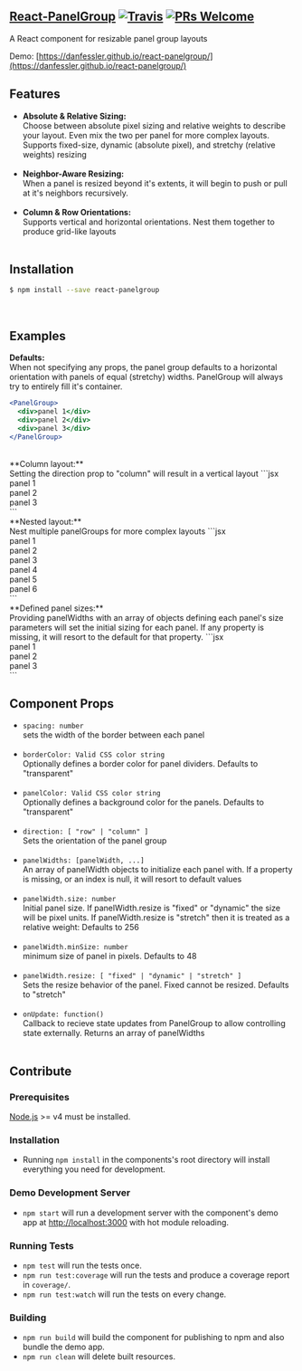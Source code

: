 ## [React-PanelGroup](https://danfessler.github.io/react-panelgroup/) [![Travis][build-badge]][build] [![PRs Welcome][PR-badge]][PRwelcome]

A React component for resizable panel group layouts<br/>

Demo: [https://danfessler.github.io/react-panelgroup/](https://danfessler.github.io/react-panelgroup/)

[build-badge]: https://img.shields.io/travis/DanFessler/react-panelgroup/master.svg?style=flat
[build]: https://travis-ci.org/DanFessler/react-panelgroup

[PR-badge]: https://img.shields.io/badge/PRs-welcome-brightgreen.svg
[PRwelcome]: CONTRIBUTING.md


## Features

* **Absolute & Relative Sizing:** <br/>
Choose between absolute pixel sizing and relative weights to describe your layout. Even mix the two per panel for more complex layouts. Supports fixed-size, dynamic (absolute pixel), and stretchy (relative weights) resizing
<br/><br/>
* **Neighbor-Aware Resizing:** <br/>
When a panel is resized beyond it's extents, it will begin to push or pull at it's neighbors recursively.
<br/><br/>
* **Column & Row Orientations:** <br/>
Supports vertical and horizontal orientations. Nest them together to produce grid-like layouts
<br/><br/>

## Installation

```sh
$ npm install --save react-panelgroup
```
<br/>

## Examples

**Defaults:**<br/>
When not specifying any props, the panel group defaults to a horizontal orientation with panels of equal (stretchy) widths.  PanelGroup will always try to entirely fill it's container.
```jsx
<PanelGroup>
  <div>panel 1</div>
  <div>panel 2</div>
  <div>panel 3</div>
</PanelGroup>
```
<br/>
**Column layout:**<br/>
Setting the direction prop to "column" will result in a vertical layout
```jsx
<PanelGroup direction="column">
  <div>panel 1</div>
  <div>panel 2</div>
  <div>panel 3</div>
</PanelGroup>
```
<br/>
**Nested layout:**<br/>
Nest multiple panelGroups for more complex layouts
```jsx
<PanelGroup direction="row">
  <PanelGroup direction="column">
    <div>panel 1</div>
    <div>panel 2</div>
    <div>panel 3</div>
  </PanelGroup>
  <div>panel 4</div>
	<PanelGroup direction="column">
    <div>panel 5</div>
    <div>panel 6</div>
  </PanelGroup>
</PanelGroup>
```
<br/>
**Defined panel sizes:**<br/>
Providing panelWidths with an array of objects defining each panel's size parameters will set the initial sizing for each panel.  If any property is missing, it will resort to the default for that property.
```jsx
<PanelGroup panelWidths={[
	{size: 100, minSize:50, resize: "dynamic"},
    {minSize:100, resize: "stretch"},
    {size: 100, minSize:50, resize: "dynamic"}
]}>
	<div>panel 1</div>
    <div>panel 2</div>
    <div>panel 3</div>
</PanelGroup>
```
<br/>

## Component Props

- `spacing: number`<br/>
sets the width of the border between each panel <br/><br/>
- `borderColor: Valid CSS color string`<br/>
Optionally defines a border color for panel dividers. Defaults to "transparent" <br/><br/>
- `panelColor: Valid CSS color string`<br/>
Optionally defines a background color for the panels. Defaults to "transparent" <br/><br/>
- `direction: [ "row" | "column" ]`<br/>
Sets the orientation of the panel group <br/><br/>
- `panelWidths: [panelWidth, ...]`<br/>
An array of panelWidth objects to initialize each panel with.  If a property is missing, or an index is null, it will resort to default values <br/><br/>
- `panelWidth.size: number`<br/>
Initial panel size. If panelWidth.resize is "fixed" or "dynamic" the size will be pixel units.  If panelWidth.resize is "stretch" then it is treated as a relative weight: Defaults to 256<br/><br/>
- `panelWidth.minSize: number`<br/>
minimum size of panel in pixels.  Defaults to 48 <br/><br/>
- `panelWidth.resize: [ "fixed" | "dynamic" | "stretch" ]`<br/>
Sets the resize behavior of the panel.  Fixed cannot be resized. Defaults to "stretch" <br/><br/>
- `onUpdate: function()`<br/>
Callback to recieve state updates from PanelGroup to allow controlling state externally.  Returns an array of panelWidths <br/><br/>


## Contribute

### Prerequisites
[Node.js](http://nodejs.org/) >= v4 must be installed.

### Installation
- Running `npm install` in the components's root directory will install everything you need for development.

### Demo Development Server
- `npm start` will run a development server with the component's demo app at [http://localhost:3000](http://localhost:3000) with hot module reloading.

### Running Tests
- `npm test` will run the tests once.
- `npm run test:coverage` will run the tests and produce a coverage report in `coverage/`.
- `npm run test:watch` will run the tests on every change.

### Building
- `npm run build` will build the component for publishing to npm and also bundle the demo app.
- `npm run clean` will delete built resources.
